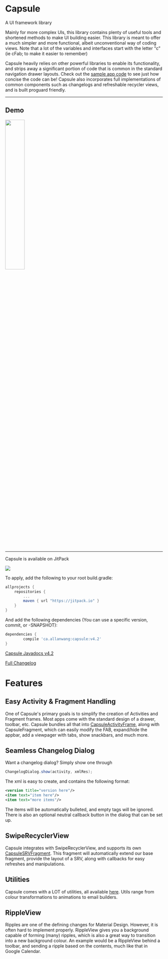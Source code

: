 # Capsule
A UI framework library

<!--Current Release 4.2-->

Mainly for more complex UIs, this library contains plenty of useful tools and shortened methods to make UI building easier.
This library is meant to offer a much simpler and more functional, albeit unconventional way of coding views. Note that a lot of the variables and interfaces start with the letter "c" (ie cFab; to make it easier to remember)

Capsule heavily relies on other powerful libraries to enable its functionality, and strips away a significant portion of code that is common in the standard navigation drawer layouts.
Check out the [sample app code](https://github.com/AllanWang/Capsule/tree/master/sample/src/main/java/ca/allanwang/capsule/sample) to see just how concise the code can be! Capsule also incorporates full implementations of common components such as changelogs and refreshable recycler views, and is built proguard friendly.

------------

## Demo

<img src="https://github.com/AllanWang/Storage-Hub/blob/master/capsule_showcase.gif" width="35%">

------------

Capsule is available on JitPack

[![](https://jitpack.io/v/ca.allanwang/capsule.svg)](https://jitpack.io/#ca.allanwang/capsule)

To apply, add the following to your root build.gradle:

```gradle
allprojects {
	repositories {
		...
		maven { url "https://jitpack.io" }
	}
}
```

And add the following dependencies (You can use a specific version, commit, or -SNAPSHOT):

```gradle
dependencies {
        compile 'ca.allanwang:capsule:v4.2'
}

```

[Capsule Javadocs v4.2](https://jitpack.io/ca/allanwang/capsule/v4.2/javadoc/)

[Full Changelog](https://github.com/AllanWang/Capsule/blob/master/docs/Changelog.md)

# Features

## Easy Activity &amp; Fragment Handling

One of Capsule's primary goals is to simplify the creation of Activities and Fragment frames. Most apps come with the standard design of a drawer, toolbar, etc. Capsule bundles all that into [CapsuleActivityFrame](https://github.com/AllanWang/Capsule/blob/master/capsule/src/main/java/ca/allanwang/capsule/library/activities/CapsuleActivityFrame.java), along with CapsuleFragment, which can easily modify the FAB, expand/hide the appbar, add a viewpager with tabs, show snackbars, and much more.

## Seamless Changelog Dialog

Want a changelog dialog? Simply show one through

```java
ChangelogDialog.show(activity, xmlRes);
```

The xml is easy to create, and contains the following format:

```xml
<version title="version here"/>
<item text="item here"/>
<item text="more items"/>
```

The items will be automatically bulleted, and empty tags will be ignored. There is also an optional neutral callback button in the dialog that can be set up.

## SwipeRecyclerView

Capsule integrates with SwipeRecyclerView, and supports its own [CapsuleSRVFragment](https://github.com/AllanWang/Capsule/blob/master/capsule/src/main/java/ca/allanwang/capsule/library/fragments/CapsuleSRVFragment.java). This fragment will automatically extend our base fragment, provide the layout of a SRV, along with callbacks for easy refreshes and manipulations.

## Utilities

Capsule comes with a LOT of utilities, all available [here](https://github.com/AllanWang/Capsule/tree/master/capsule/src/main/java/ca/allanwang/capsule/library/utils). Utils range from colour transformations to animations to email builders.

## RippleView

Ripples are one of the defining changes for Material Design. However, it is often hard to implement properly. RippleView gives you a background capable of forming (many) ripples, which is also a great way to transition into a new background colour. An example would be a RippleView behind a toolbar, and sending a ripple based on the contents, much like that in Google Calendar.
